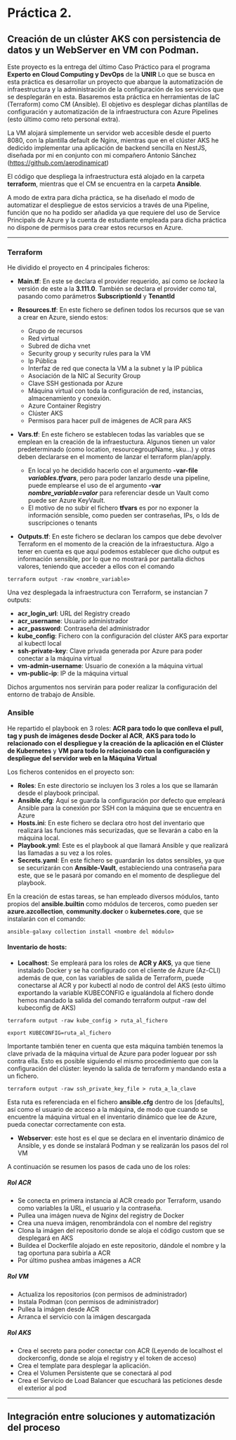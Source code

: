 # Práctica 2. 
## Creación de un clúster AKS con persistencia de datos y un WebServer en VM con Podman.
Este proyecto es la entrega del último Caso Práctico para el programa **Experto en Cloud Computing y DevOps** de la **UNIR**
Lo que se busca en esta práctica es desarrollar un proyecto que abarque la automatización de infraestructura y la administración de la configuración de los servicios que se desplegarán en esta.
Basaremos esta práctica en herramientas de IaC (Terraform) como CM (Ansible). El objetivo es desplegar dichas plantillas de configuración y automatización de la infraestructura con Azure Pipelines (esto último como reto personal extra).

La VM alojará simplemente un servidor web accesible desde el puerto 8080, con la plantilla default de Nginx, mientras que en el clúster AKS he dedicido implementar una aplicación de backend sencilla en NestJS, diseñada por mi en conjunto con mi compañero Antonio Sánchez (https://github.com/aerodinamicat)

El código que despliega la infraestructura está alojado en la carpeta **terraform**, mientras que el CM se encuentra en la carpeta **Ansible**. 

A modo de extra para dicha práctica, se ha diseñado el modo de automatizar el despliegue de estos servicios a través de una Pipeline, función que no ha podido ser añadida ya que requiere del uso de Service Principals de Azure y la cuenta de estudiante empleada para dicha práctica no dispone de permisos para crear estos recursos en Azure.

---

### Terraform
He dividido el proyecto en 4 principales ficheros:
- **Main.tf**: En este se declara el provider requerido, así como se *lockea* la versión de este a la **3.111.0**. También se declara el provider como tal, pasando como parámetros **SubscriptionId** y **TenantId**
- **Resources.tf**: En este fichero se definen todos los recursos que se van a crear en Azure, siendo estos:
    - Grupo de recursos
    - Red virtual
    - Subred de dicha vnet
    - Security group y security rules para la VM
    - Ip Pública
    - Interfaz de red que conecta la VM a la subnet y la IP pública
    - Asociación de la NIC al Security Group
    - Clave SSH gestionada por Azure
    - Máquina virtual con toda la configuración de red, instancias, almacenamiento y conexión.
    - Azure Container Registry
    - Clúster AKS
    - Permisos para hacer pull de imágenes de ACR para AKS
- **Vars.tf**: En este fichero se establecen todas las variables que se emplean en la creación de la infraestuctura. Algunos tienen un valor predeterminado (como location, resourcegroupName, sku...) y otras deben declararse en el momento de lanzar el terraform plan/apply.
    - En local yo he decidido hacerlo con el argumento **-var-file *variables.tfvars***, pero para poder lanzarlo desde una pipeline, puede emplearse el uso de el argumento **-var *nombre_variable=valor*** para referenciar desde un Vault como puede ser Azure KeyVault.  
    - El motivo de no subir el fichero **tfvars** es por no exponer la información sensible, como pueden ser contraseñas, IPs, o Ids de suscripciones o tenants 

- **Outputs.tf**: En este fichero se declaran los campos que debe devolver Terraform en el momento de la creación de la infraestuctura. Algo a tener en cuenta es que aquí podemos establecer que dicho output es información sensible, por lo que no mostrará por pantalla dichos valores, teniendo que acceder a ellos con el comando
```
terraform output -raw <nombre_variable>
```

Una vez desplegada la infraestructura con Terraform, se instancian 7 outputs:
- **acr_login_url**: URL del Registry creado
- **acr_username**: Usuario administrador
- **acr_password**: Contraseña del administrador
- **kube_config**: Fichero con la configuración del clúster AKS para exportar al kubectl local
- **ssh-private-key**: Clave privada generada por Azure para poder conectar a la máquina virtual
- **vm-admin-username**: Usuario de conexión a la máquina virtual
- **vm-public-ip**: IP de la máquina virtual

Dichos argumentos nos servirán para poder realizar la configuración del entorno de trabajo de Ansible.


### Ansible
He repartido el playbook en 3 roles: **ACR para todo lo que conlleva el pull, tag y push de imágenes desde Docker al ACR**, **AKS para todo lo relacionado con el despliegue y la creación de la aplicación en el Clúster de Kubernetes** y **VM para todo lo relacionado con la configuración y despliegue del servidor web en la Máquina Virtual**

Los ficheros contenidos en el proyecto son:
- **Roles**: En este directorio se incluyen los 3 roles a los que se llamarán desde el playbook principal.
- **Ansible.cfg**: Aquí se guarda la configuración por defecto que empleará Ansible para la conexión por SSH con la máquina que se encuentra en Azure
- **Hosts.ini**: En este fichero se declara otro host del inventario que realizará las funciones más securizadas, que se llevarán a cabo en la máquina local.
- **Playbook.yml**: Este es el playbook al que llamará Ansible y que realizará las llamadas a su vez a los roles.
- **Secrets.yaml**: En este fichero se guardarán los datos sensibles, ya que se securizarán con **Ansible-Vault**, estableciendo una contraseña para este, que se le pasará por comando en el momento de despliegue del playbook.

En la creación de estas tareas, se han empleado diversos módulos, tanto propios del **ansible.builtin** como módulos de terceros, como pueden ser **azure.azcollection**, **community.docker** o **kubernetes.core**, que se instalarán con el comando:

```
ansible-galaxy collection install <nombre del módulo>
```

#### Inventario de hosts:
- **Localhost**: Se empleará para los roles de **ACR y AKS**, ya que tiene instalado Docker y se ha configurado con el cliente de Azure (Az-CLI) además de que, con las variables de salida de Terraform, puede conectarse al ACR y por kubectl al nodo de control del AKS (esto último exportando la variable KUBECONFIG e igualándola al fichero donde hemos mandado la salida del comando terraform output -raw del kubeconfig de AKS)
```
terraform output -raw kube_config > ruta_al_fichero

export KUBECONFIG=ruta_al_fichero
``` 

Importante también tener en cuenta que esta máquina también tenemos la clave privada de la máquina virtual de Azure para poder loguear por ssh contra ella. Esto es posible siguiendo el mismo procedimiento que con la configuración del clúster: leyendo la salida de terraform y mandando esta a un fichero.
```
terraform output -raw ssh_private_key_file > ruta_a_la_clave
```
Esta ruta es referenciada en el fichero **ansible.cfg** dentro de los [defaults], así como el usuario de acceso a la máquina, de modo que cuando se encuentre la máquina virtual en el inventario dinámico que lee de Azure, pueda conectar correctamente con esta.

- **Webserver**: este host es el que se declara en el inventario dinámico de Ansible, y es donde se instalará Podman y se realizarán los pasos del rol VM

A continuación se resumen los pasos de cada uno de los roles:

##### Rol ACR
- Se conecta en primera instancia al ACR creado por Terraform, usando como variables la URL, el usuario y la contraseña. 
- Pullea una imágen nueva de Nginx del registry de Docker 
- Crea una nueva imágen, renombrándola con el nombre del registry
- Clona la imágen del repositorio donde se aloja el código custom que se desplegará en AKS
- Buildea el Dockerfile alojado en este repositorio, dándole el nombre y la tag oportuna para subirla a ACR
- Por último pushea ambas imágenes a ACR

##### Rol VM
- Actualiza los repositorios (con permisos de administrador)
- Instala Podman (con permisos de administrador)
- Pullea la imágen desde ACR
- Arranca el servicio con la imágen descargada

##### Rol AKS
- Crea el secreto para poder conectar con ACR (Leyendo de localhost el dockerconfig, donde se aloja el registry y el token de acceso)
- Crea el template para desplegar la aplicación.
- Crea el Volumen Persistente que se conectará al pod
- Crea el Servicio de Load Balancer que escuchará las peticiones desde el exterior al pod

---

## Integración entre soluciones y automatización del proceso


